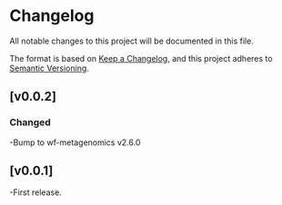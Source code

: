 # Changelog
All notable changes to this project will be documented in this file.

The format is based on [Keep a Changelog](https://keepachangelog.com/en/1.1.0/),
and this project adheres to [Semantic Versioning](https://semver.org/spec/v2.0.0.html).

## [v0.0.2]
### Changed
-Bump to wf-metagenomics v2.6.0

## [v0.0.1]
-First release.